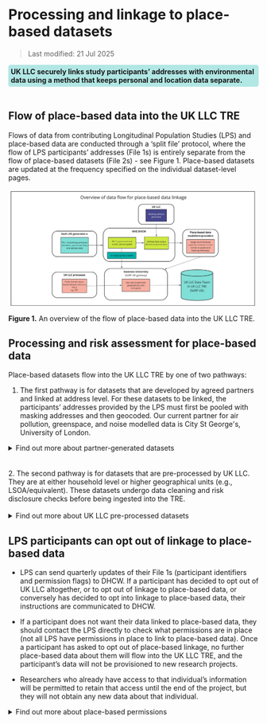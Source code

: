# Processing and linkage to place-based datasets 

>Last modified: 21 Jul 2025


<div style="background-color: rgba(0, 178, 169, 0.3); padding: 5px; border-radius: 5px;"><strong>UK LLC securely links study participants’ addresses with environmental data using a method that keeps personal and location data separate.</strong></div>  
<br>

## Flow of place-based data into the UK LLC TRE 

Flows of data from contributing Longitudinal Population Studies (LPS) and place-based data are conducted through a ‘split file’ protocol, where the flow of LPS participants’ addresses (File 1s) is entirely separate from the flow of place-based datasets (File 2s) - see Figure 1. Place-based datasets are updated at the frequency specified on the individual dataset-level pages.

<img src="../../images/placedata_flow.jpg" width="700"/>

**Figure 1.** An overview of the flow of place-based data into the UK LLC TRE.

## Processing and risk assessment for place-based data
Place-based datasets flow into the UK LLC TRE by one of two pathways:

1. The first pathway is for datasets that are developed by agreed partners and linked at address level. For these datasets to be linked, the participants’ addresses provided by the LPS must first be pooled with masking addresses and then geocoded. Our current partner for air pollution, greenspace, and noise modelled data is City St George's, University of London.


<details>

<summary>Find out more about partner-generated datasets</summary>

- We ask each LPS to send address data to our Trusted Third Party, NHS Digital Health and Care Wales (DHCW), along with the permission flags that indicate LPS/participant approvals for place-based linkages.

- Our TRE, provided by SeRP UK, is introducing new functionality to enable DHCW to clean and geocode address data. DHCW uses specialist linkage software to match LPS addresses to a clean master file of all addresses. This happens entirely within DHCW and is carried out by DHCW staff who already hold the address data.

- This geocoding process produces cleaned UPRN (property ID), postcodes, and LSOAs/equivalent (area IDs). It also produces coordinate equivalents (either the central point of the property or the central point of the postcode or LSOA). This is linked to encrypted versions of the participant ID included in File 1s.

- DHCW will pool all (current and historical) address data at the appropriate resolution* for the task from all LPS (subject to permissions). This will generate a file including only an encrypted version of the participant ID and the address; it will not include any other identifiers or data. This will be filtered to exclude participants who have objected to this use of their data (as indicated in the File 1 permission flags).

>*"Appropriate resolution" means we will send the least granular data needed to undertake the linkage, e.g., if a place-based linkage is >based on LSOA, then we would only send LSOA, not full address.

- UK LLC will generate a list of 'masking' addresses — these are real addresses (UPRNs, LSOA, coordinates) sampled from across the UK, and are purposefully sampled to replicate LPS sample distributions (e.g., oversampling in Bristol and Bradford) and sampled for high-risk identifiability geographies (e.g., every inhabited UK island has masking addresses sampled to mitigate for outlier participants). UK LLC sends these to DHCW, who add them to the pooled address data at a 1:3 case:control ratio. DHCW generates new randomised encrypted participant IDs for these masking cases.

- DHCW sends the pooled and masked addresses to agreed partners to add the geocoding data.

- The place-based modeller assigns the environmental exposure estimate to the full list of pooled and masking addresses. The resulting file has the address removed, leaving only the encrypted participant ID and environmental exposure. Disclosure risk assessment is undertaken to ensure that the exposure data is not a proxy ID for a real-world location (i.e., it cannot be used as a look-up to identify participants in online databases).

- This is sent as a File 2 into SeRP. SeRP uses an ID mapping file generated by DHCW to map the encrypted participant ID used by the place-based modeller to the encrypted participant ID used in UK LLC. The resulting file of UK LLC ID + environmental exposure is deposited in the UK LLC TRE.

- UK LLC can then identify and remove the masking cases because the ID of the masking case does not match any real encrypted participant ID in UK LLC.

- Additional disclosure control and QC checks are made. The data are then added to the UK LLC database, documented, and made available for research.

</details>
<br><br>
2. The second pathway is for datasets that are pre-processed by UK LLC. They are at either household level or higher geographical units (e.g., LSOA/equivalent). 
These datasets undergo data cleaning and risk disclosure checks before being ingested into the TRE.<br><br>

<details>
<summary>Find out more about UK LLC pre-processed datasets</summary>

The place-based datasets that UK LLC has pre-processed are either open sources or obtained through data sharing agreements with third parties.

Disclosure risk assessment is undertaken to ensure that the exposure data is not a proxy ID for a real-world location (i.e., it cannot be used as a look-up to identify participants in online databases). Data transformation is conducted to reduce risk while still maintaining utility.

If the geographic unit of the dataset is LSOA/equivalent or higher, the datasets can be sent as File 2s directly into SeRP. The geographic unit is encrypted and can then be linked to the encrypted geographical unit assigned to participants in the TRE.

If the geographic unit of the dataset is UPRN level, the datasets are sent to DHCW and processed in the same way as ‘partner-generated datasets’. For more information, please see the associated dropdown.

</details>

## LPS participants can opt out of linkage to place-based data

* LPS can send quarterly updates of their File 1s (participant identifiers and permission flags) to DHCW. If a participant has decided to opt out of UK LLC altogether, or to opt out of linkage to place-based data, or conversely has decided to opt into linkage to place-based data, their instructions are communicated to DHCW. 

* If a participant does not want their data linked to place-based data, they should contact the LPS directly to check what permissions are in place (not all LPS have permissions in place to link to place-based data). Once a participant has asked to opt out of place-based linkage, no further place-based data about them will flow into the UK LLC TRE, and the participant’s data will not be provisioned to new research projects. 

* Researchers who already have access to that individual’s information will be permitted to retain that access until the end of the project, but they will not obtain any new data about that individual.

<details>
<summary>Find out more about place-based permissions</summary>

UK LLC has four different place-based permission flags that are specified by each LPS in their File 1s sent to DHCW. These include flags specifying if the LPS approves:

a. `Geocoding_Permission`: address data can be geocoded to property or postcode level.

b. `Small_Area_Permission`: place-based information can be linked using encrypted LSOA and higher-level indicators originating from linked sources.

c. `Environment_Permission`: UK LLC can link different sources of natural and built environment data, subject to prior notification to individual LPS.

d. `Property_Level_Permission`: UK LLC can generally link different sources of property-level data, subject to prior notification to each LPS.

**Example permissions for specific datasets:**

- **Air pollution**: flags A, C, D. The place-based modeller geocodes the addresses and then allocates nationally modelled spatial exposure estimates.

- **Energy Performance Certificates**: flags A, C, D. UK LLC derives Unique Property Reference Numbers (UPRNs) from addresses and links to property-level certificates.

- **Access to Healthy Assets and Hazards**: flags B, C. This dataset is at LSOA level and relates to the natural and built environment. UK LLC can derive LSOA from routine NHS records if the appropriate permissions are in place.

- **Index of Multiple Deprivation, Urban/Rural, Population Density**: flags B, C. This dataset is at LSOA level/equivalent, which can be derived from routine NHS records and relates to the environment.

- **Live Births**: flag B. This dataset is at Local Authority level, which can be derived from routine NHS records.

</details>

